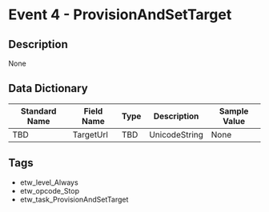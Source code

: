# Event 4 - ProvisionAndSetTarget

## Description
None

## Data Dictionary
|Standard Name|Field Name|Type|Description|Sample Value|
|---|---|---|---|---|
|TBD|TargetUrl|TBD|UnicodeString|None|None|

## Tags
* etw_level_Always
* etw_opcode_Stop
* etw_task_ProvisionAndSetTarget